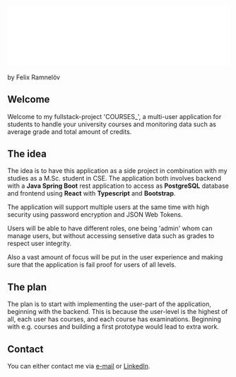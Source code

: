 ![COURSES_](/assets/png/logo-no-background.png)

by Felix Ramnelöv

## Welcome

Welcome to my fullstack-project 'COURSES_', a multi-user application for students to handle your university courses and monitoring data such as average grade and total amount of credits.

## The idea

The idea is to have this application as a side project in combination with my studies as a M.Sc. student in CSE. The application both involves backend with a **Java Spring Boot** rest application to access as **PostgreSQL** database and frontend using **React** with **Typescript** and **Bootstrap**. 

The application will support multiple users at the same time with high security using password encryption and JSON Web Tokens. 

Users will be able to have different roles, one being 'admin' whom can manage users, but without accessing sensetive data such as grades to respect user integrity.

Also a vast amount of focus will be put in the user experience and making sure that the application is fail proof for users of all levels.

## The plan

The plan is to start with implementing the user-part of the application, beginning with the backend. This is because the user-level is the highest of all, each user has courses, and each course has examinations. Beginning with e.g. courses and building a first prototype would lead to extra work.

## Contact

You can either contact me via [e-mail](mailto:felix@ramnelov.com) or [LinkedIn](https://www.linkedin.com/in/felixramnelöv/).
